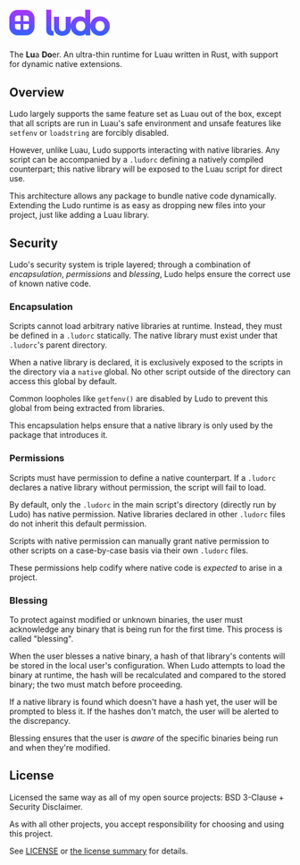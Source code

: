 <h1>
    <img src="./assets/ludo.svg" alt="ludo" width=180>
</h1>

The **Lu**a **Do**er. An ultra-thin runtime for Luau written in Rust, with support for dynamic native extensions.

## Overview
Ludo largely supports the same feature set as Luau out of the box, except that all scripts are run in Luau's safe environment and unsafe features like `setfenv` or `loadstring` are forcibly disabled.

However, unlike Luau, Ludo supports interacting with native libraries. Any script can be accompanied by a `.ludorc` defining a natively compiled counterpart; this native library will be exposed to the Luau script for direct use.

This architecture allows any package to bundle native code dynamically. Extending the Ludo runtime is as easy as dropping new files into your project, just like adding a Luau library.

## Security

Ludo's security system is triple layered; through a combination of *encapsulation*, *permissions* and *blessing*, Ludo helps ensure the correct use of known native code.

### Encapsulation

Scripts cannot load arbitrary native libraries at runtime. Instead, they must be defined in a `.ludorc` statically. The native library must exist under that `.ludorc`'s parent directory.

When a native library is declared, it is exclusively exposed to the scripts in the directory via a `native` global. No other script outside of the directory can access this global by default.

Common loopholes like `getfenv()` are disabled by Ludo to prevent this global from being extracted from libraries.

This encapsulation helps ensure that a native library is only used by the package that introduces it.

### Permissions

Scripts must have permission to define a native counterpart. If a `.ludorc` declares a native library without permission, the script will fail to load.

By default, only the `.ludorc` in the main script's directory (directly run by Ludo) has native permission. Native libraries declared in other `.ludorc` files do not inherit this default permission.

Scripts with native permission can manually grant native permission to other scripts on a case-by-case basis via their own `.ludorc` files.

These permissions help codify where native code is *expected* to arise in a project.

### Blessing

To protect against modified or unknown binaries, the user must acknowledge any binary that is being run for the first time. This process is called "blessing".

When the user blesses a native binary, a hash of that library's contents will be stored in the local user's configuration. When Ludo attempts to load the binary at runtime, the hash will be recalculated and compared to the stored binary; the two must match before proceeding.

If a native library is found which doesn't have a hash yet, the user will be prompted to bless it. If the hashes don't match, the user will be alerted to the discrepancy.

Blessing ensures that the user is *aware* of the specific binaries being run and when they're modified. 

## License

Licensed the same way as all of my open source projects: BSD 3-Clause + Security Disclaimer.

As with all other projects, you accept responsibility for choosing and using this project.

See [LICENSE](./LICENSE) or [the license summary](https://github.com/dphfox/licence) for details.